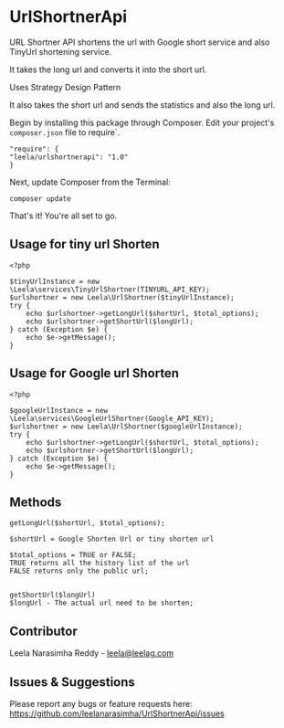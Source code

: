 # UrlShortnerApi

URL Shortner API shortens the url with Google short service and also TinyUrl shortening service.

It takes the long url and converts it into the short url.

Uses Strategy Design Pattern

It also takes the short url and sends the statistics and also the long url.

Begin by installing this package through Composer. Edit your project's `composer.json` file to require`.

	"require": {
	"leela/urlshortnerapi": "1.0"
	}


Next, update Composer from the Terminal:

    composer update
    
That's it! You're all set to go. 
    
## Usage for tiny url Shorten
    <?php

    $tinyUrlInstance = new \Leela\services\TinyUrlShortner(TINYURL_API_KEY);
    $urlshortner = new Leela\UrlShortner($tinyUrlInstance);
    try {
        echo $urlshortner->getLongUrl($shortUrl, $total_options);
        echo $urlshortner->getShortUrl($longUrl);
    } catch (Exception $e) {
        echo $e->getMessage();
    }
    
    
## Usage for Google url Shorten
    <?php

    $googleUrlInstance = new \Leela\services\GoogleUrlShortner(Google_API_KEY);
    $urlshortner = new Leela\UrlShortner($googleUrlInstance);
    try {
        echo $urlshortner->getLongUrl($shortUrl, $total_options);
        echo $urlshortner->getShortUrl($longUrl);
    } catch (Exception $e) {
        echo $e->getMessage();
    }


## Methods

    getLongUrl($shortUrl, $total_options);

    $shortUrl = Google Shorten Url or tiny shorten url

    $total_options = TRUE or FALSE;
    TRUE returns all the history list of the url
    FALSE returns only the public url;


    getShortUrl($longUrl)
    $longUrl - The actual url need to be shorten;

## Contributor
Leela Narasimha Reddy - leela@leelag.com

## Issues & Suggestions
Please report any bugs or feature requests here: https://github.com/leelanarasimha/UrlShortnerApi/issues
